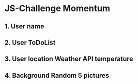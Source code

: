 # JS-Challenge Momentum
## 1. User name
## 2. User ToDoList
## 3. User location Weather API temperature
## 4. Background Random 5 pictures